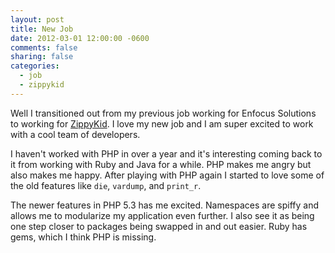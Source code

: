 ```yaml
---
layout: post
title: New Job
date: 2012-03-01 12:00:00 -0600
comments: false
sharing: false
categories:
  - job
  - zippykid
---
```


Well I transitioned out from my previous job working for Enfocus Solutions to
working for [ZippyKid][zippykid]. I love my new job and I am super excited to
work with a cool team of developers.

I haven't worked with PHP in over a year and it's interesting coming back to it
from working with Ruby and Java for a while. PHP makes me angry but also makes
me happy. After playing with PHP again I started to love some of the old
features like `die`, `vardump`, and `print_r`.

The newer features in PHP 5.3 has me excited. Namespaces are spiffy and allows
me to modularize my application even further. I also see it as being one step
closer to packages being swapped in and out easier. Ruby has gems, which I think
PHP is missing.

[zippykid]: http://zippykid.com

